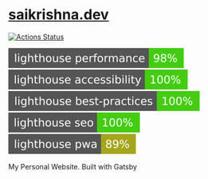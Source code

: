 # [saikrishna.dev](https://saikrishna.dev)

[![Actions Status](https://github.com/KRRISH96/saikrishna.dev/workflows/tests/badge.svg)](https://github.com/KRRISH96/saikrishna.dev/actions)

![LightHouse Performance](./lighthouse_badges/lighthouse_performance.svg)
![LightHouse Accessibility](./lighthouse_badges/lighthouse_accessibility.svg)
![LightHouse Best Practices](./lighthouse_badges/lighthouse_best-practices.svg)
![LightHouse SEO](./lighthouse_badges/lighthouse_seo.svg)
![LightHouse PWA](./lighthouse_badges/lighthouse_pwa.svg)

My Personal Website. Built with Gatsby
